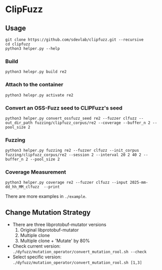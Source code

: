 # ClipFuzz

## Usage
```
git clone https://github.com/sdevlab/clipfuzz.git --recursive
cd clipfuzz
python3 helper.py --help
```

### Build
```
python3 helepr.py build re2
```

### Attach to the container
```
python3 helepr.py activate re2
```

### Convert an OSS-Fuzz seed to CLIPFuzz's seed
```
python3 helper.py convert_ossfuzz_seed re2 --fuzzer clfuzz --out_dir_path fuzzing/clipfuzz_corpus/re2 --coverage --buffer_n 2 --pool_size 2
```

### Fuzzing
```
python3 helper.py fuzzing re2 --fuzzer clfuzz --init_corpus fuzzing/clipfuzz_corpus/re2 --session 2 --interval 20 2 40 2 --buffer_n 2 --pool_size 2
```

### Coverage Measurement
```
python3 helper.py coverage re2 --fuzzer clfuzz --input 2025-mm-dd_hh_MM_clfuzz  --print
```

There are more examples in ```./example```.




## Change Mutation Strategy
 - There are three libprotobuf-mutator versions
   1) Original libprotobuf-mutator
   2) Multiple clone
   3) Multiple clone + 'Mutate' by 80%
 - Check current version: ```./dyfuzz/mutation_operator/convert_mutation_rool.sh --check```
 - Select specific version: ```./dyfuzz/mutation_operator/convert_mutation_rool.sh [1,3]```

